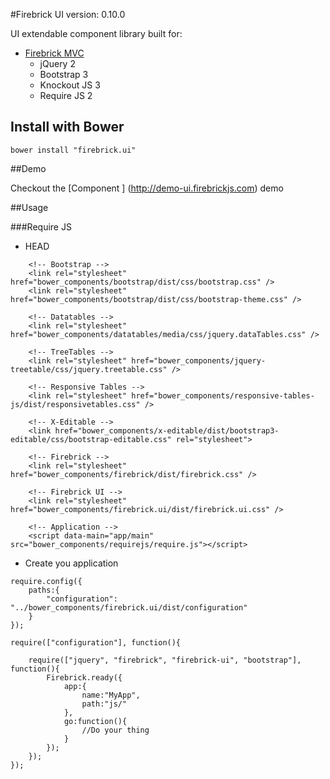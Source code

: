 #Firebrick UI version: 0.10.0

UI extendable component library built for:

* [Firebrick MVC](https://github.com/smasala/firebrick)
    * jQuery 2
    * Bootstrap 3
    * Knockout JS 3
    * Require JS 2

## Install with Bower
```
bower install "firebrick.ui"
```

##Demo

Checkout the [Component ] (http://demo-ui.firebrickjs.com) demo

##Usage

###Require JS

* HEAD
```
	<!-- Bootstrap -->
	<link rel="stylesheet" href="bower_components/bootstrap/dist/css/bootstrap.css" />
	<link rel="stylesheet" href="bower_components/bootstrap/dist/css/bootstrap-theme.css" />
	
	<!-- Datatables -->
	<link rel="stylesheet" href="bower_components/datatables/media/css/jquery.dataTables.css" />

	<!-- TreeTables -->
	<link rel="stylesheet" href="bower_components/jquery-treetable/css/jquery.treetable.css" />
	
	<!-- Responsive Tables -->
	<link rel="stylesheet" href="bower_components/responsive-tables-js/dist/responsivetables.css" />
	
	<!-- X-Editable -->
	<link href="bower_components/x-editable/dist/bootstrap3-editable/css/bootstrap-editable.css" rel="stylesheet">
	
	<!-- Firebrick -->
	<link rel="stylesheet" href="bower_components/firebrick/dist/firebrick.css" />
	
	<!-- Firebrick UI -->
	<link rel="stylesheet" href="bower_components/firebrick.ui/dist/firebrick.ui.css" />
	
	<!-- Application -->
	<script data-main="app/main" src="bower_components/requirejs/require.js"></script>
```

* Create you application

```
require.config({
	paths:{
		"configuration": "../bower_components/firebrick.ui/dist/configuration"
	}
});

require(["configuration"], function(){
	
	require(["jquery", "firebrick", "firebrick-ui", "bootstrap"], function(){
		Firebrick.ready({
			app:{
				name:"MyApp",
				path:"js/"
			},
			go:function(){
				//Do your thing
			}
		});
    });
});
```
